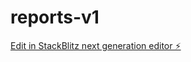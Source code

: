 # reports-v1

[Edit in StackBlitz next generation editor ⚡️](https://stackblitz.com/~/github.com/mandula-abhilash/reports-v1)